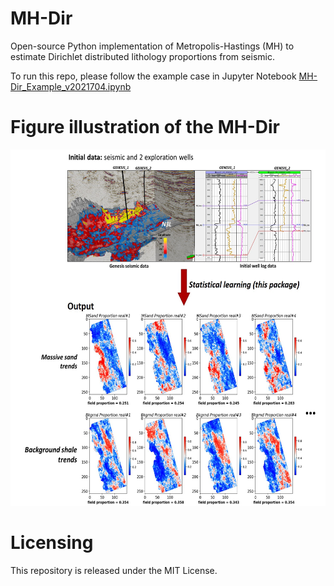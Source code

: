 # MH-Dir
 Open-source Python implementation of Metropolis-Hastings (MH) to estimate Dirichlet distributed lithology proportions from seismic. 
 
 To run this repo, please follow the example case in Jupyter Notebook [MH-Dir_Example_v2021704.ipynb](https://github.com/sdyinzhen/MH-Dir/blob/main/MH-Dir_v2021704.ipynb)
 
# Figure illustration of the MH-Dir
<img src="src/workflow.jpg" width="600" height="570">

# Licensing
This repository is released under the MIT License.

